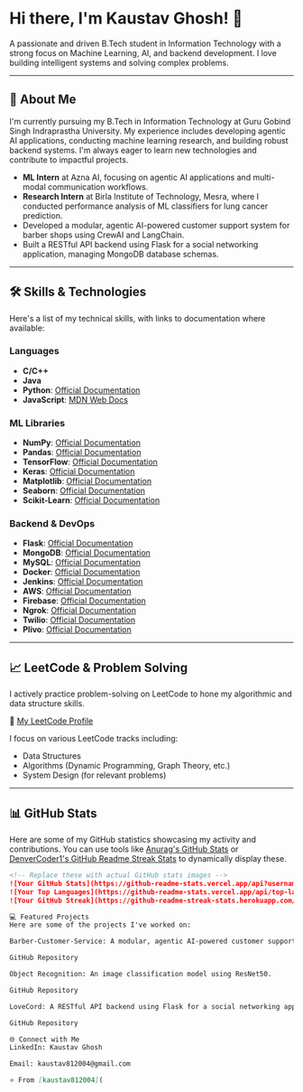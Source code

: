 # Hi there, I'm Kaustav Ghosh! 👋

A passionate and driven B.Tech student in Information Technology with a strong focus on Machine Learning, AI, and backend development. I love building intelligent systems and solving complex problems.

---

## 🚀 About Me

I'm currently pursuing my B.Tech in Information Technology at Guru Gobind Singh Indraprastha University. My experience includes developing agentic AI applications, conducting machine learning research, and building robust backend systems. I'm always eager to learn new technologies and contribute to impactful projects.

- **ML Intern** at Azna AI, focusing on agentic AI applications and multi-modal communication workflows.
- **Research Intern** at Birla Institute of Technology, Mesra, where I conducted performance analysis of ML classifiers for lung cancer prediction.
- Developed a modular, agentic AI-powered customer support system for barber shops using CrewAI and LangChain.
- Built a RESTful API backend using Flask for a social networking application, managing MongoDB database schemas.

---

## 🛠️ Skills & Technologies

Here's a list of my technical skills, with links to documentation where available:

### Languages
* **C/C++**
* **Java**
* **Python**: [Official Documentation](https://docs.python.org/3/)
* **JavaScript**: [MDN Web Docs](https://developer.mozilla.org/en-US/docs/Web/JavaScript)

### ML Libraries
* **NumPy**: [Official Documentation](https://numpy.org/doc/)
* **Pandas**: [Official Documentation](https://pandas.pydata.org/docs/)
* **TensorFlow**: [Official Documentation](https://www.tensorflow.org/api_docs)
* **Keras**: [Official Documentation](https://keras.io/)
* **Matplotlib**: [Official Documentation](https://matplotlib.org/stable/contents.html)
* **Seaborn**: [Official Documentation](https://seaborn.pydata.org/)
* **Scikit-Learn**: [Official Documentation](https://scikit-learn.org/stable/documentation.html)

### Backend & DevOps
* **Flask**: [Official Documentation](https://flask.palletsprojects.com/en/latest/)
* **MongoDB**: [Official Documentation](https://www.mongodb.com/docs/)
* **MySQL**: [Official Documentation](https://dev.mysql.com/doc/)
* **Docker**: [Official Documentation](https://docs.docker.com/)
* **Jenkins**: [Official Documentation](https://www.jenkins.io/doc/)
* **AWS**: [Official Documentation](https://aws.amazon.com/documentation/)
* **Firebase**: [Official Documentation](https://firebase.google.com/docs)
* **Ngrok**: [Official Documentation](https://ngrok.com/docs)
* **Twilio**: [Official Documentation](https://www.twilio.com/docs)
* **Plivo**: [Official Documentation](https://www.plivo.com/docs/)

---

## 📈 LeetCode & Problem Solving

I actively practice problem-solving on LeetCode to hone my algorithmic and data structure skills.

🔗 [My LeetCode Profile](https://leetcode.com/u/Luffy_812004/)

I focus on various LeetCode tracks including:
* Data Structures
* Algorithms (Dynamic Programming, Graph Theory, etc.)
* System Design (for relevant problems)

---

## 📊 GitHub Stats

Here are some of my GitHub statistics showcasing my activity and contributions. You can use tools like [Anurag's GitHub Stats](https://github.com/anuraghazra/github-readme-stats) or [DenverCoder1's GitHub Readme Streak Stats](https://github.com/DenverCoder1/github-readme-streak-stats) to dynamically display these.

```markdown
<!-- Replace these with actual GitHub stats images -->
![Your GitHub Stats](https://github-readme-stats.vercel.app/api?username=kaustav812004&show_icons=true&theme=radical)
![Your Top Languages](https://github-readme-stats.vercel.app/api/top-langs/?username=kaustav812004&layout=compact&theme=radical)
![Your GitHub Streak](https://github-readme-streak-stats.herokuapp.com/?user=kaustav812004&theme=radical)

💻 Featured Projects
Here are some of the projects I've worked on:

Barber-Customer-Service: A modular, agentic AI-powered customer support system for barber shops.

GitHub Repository

Object Recognition: An image classification model using ResNet50.

GitHub Repository

LoveCord: A RESTful API backend using Flask for a social networking application.

GitHub Repository

🌐 Connect with Me
LinkedIn: Kaustav Ghosh

Email: kaustav812004@gmail.com

⭐️ From [kaustav812004](
